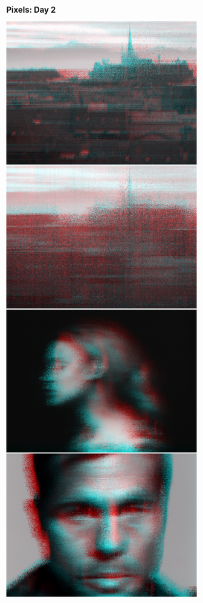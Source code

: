 ## Pixels: Day 2

![Output](img/day2-01.png)
![Output](img/day2-05.png)
![Output](img/day2-03.png)
![Output](img/day2-04.png)
